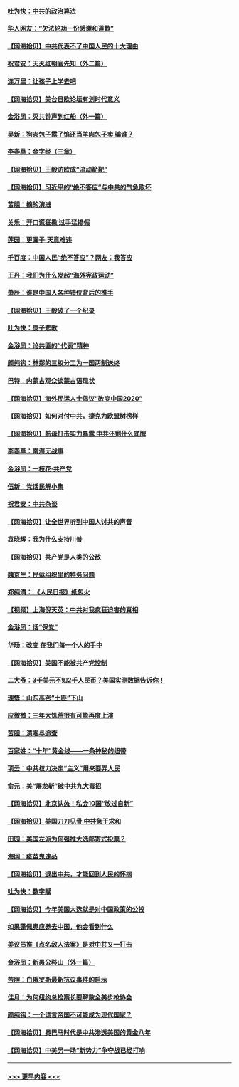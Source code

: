 #### [吐为快：中共的政治算法](../pages/nsc993/n12390506.md?t=09100851) 
#### [华人网友：“欠法轮功一份感谢和道歉”](../pages/nsc993/n12390098.md?t=09100851) 
#### [【网海拾贝】中共代表不了中国人民的十大理由](../pages/nsc993/n12388155.md?t=09100851) 
#### [祝君安：天灭红朝官先知（外二篇）](../pages/nsc993/n12387957.md?t=09100851) 
#### [连万里：让孩子上学去吧](../pages/nsc993/n12385309.md?t=09100851) 
#### [【网海拾贝】美台日欧论坛有划时代意义](../pages/nsc993/n12385232.md?t=09100851) 
#### [金浴凤：灭共钟声到红船（外一篇）](../pages/nsc993/n12385154.md?t=09100851) 
#### [吴新：狗肉包子露了馅还当羊肉包子卖 骗谁？](../pages/nsc993/n12385133.md?t=09100851) 
#### [李春草：金字经（三章）](../pages/nsc993/n12383691.md?t=09100851) 
#### [【网海拾贝】王毅访欧成“流动箭靶”](../pages/nsc993/n12383338.md?t=09100851) 
#### [【网海拾贝】习近平的“绝不答应”与中共的气急败坏](../pages/nsc993/n12382819.md?t=09100851) 
#### [苦胆：摘的演进](../pages/nsc993/n12382619.md?t=09100851) 
#### [关乐：开口谎狂撒 过手猛掺假](../pages/nsc993/n12382604.md?t=09100851) 
#### [莲园：更漏子‧天意难违](../pages/nsc993/n12382598.md?t=09100851) 
#### [千百度：中国人民“绝不答应”？网友：我答应](../pages/nsc993/n12382024.md?t=09100851) 
#### [王丹：我们为什么发起“海外宪政运动”](../pages/nsc993/n12380286.md?t=09100851) 
#### [萧辰：谁是中国人各种错位背后的推手](../pages/nsc993/n12379800.md?t=09100851) 
#### [【网海拾贝】王毅破了一个纪录](../pages/nsc993/n12379251.md?t=09100851) 
#### [吐为快：庚子悲歌](../pages/nsc993/n12378821.md?t=09100851) 
#### [金浴凤：论共匪的“代表”精神](../pages/nsc993/n12377546.md?t=09100851) 
#### [颜纯钩：林郑的三权分工为一国两制送终](../pages/nsc993/n12377306.md?t=09100851) 
#### [巴特：内蒙古观众谈蒙古语现状](../pages/nsc993/n12376923.md?t=09100851) 
#### [【网海拾贝】海外民运人士倡议“改变中国2020”](../pages/nsc993/n12376682.md?t=09100851) 
#### [【网海拾贝】如何对付中共，捷克为欧盟树榜样](../pages/nsc993/n12374209.md?t=09100851) 
#### [【网海拾贝】航母打击实力暴露 中共还剩什么底牌](../pages/nsc993/n12371825.md?t=09100851) 
#### [李春草：南海无战事](../pages/nsc993/n12371159.md?t=09100851) 
#### [金浴凤：一枝花·共产党](../pages/nsc993/n12368757.md?t=09100851) 
#### [伍新：党话民解小集](../pages/nsc993/n12366907.md?t=09100851) 
#### [祝君安：中共杂谈](../pages/nsc993/n12366076.md?t=09100851) 
#### [【网海拾贝】让全世界听到中国人讨共的声音](../pages/nsc993/n12365569.md?t=09100851) 
#### [袁晓辉：我为什么支持川普](../pages/nsc993/n12362670.md?t=09100851) 
#### [【网海拾贝】共产党是人类的公敌](../pages/nsc993/n12363182.md?t=09100851) 
#### [魏京生：民运组织里的特务问题](../pages/nsc993/n12363010.md?t=09100851) 
#### [郑纯清： 《人民日报》纸包火](../pages/nsc993/n12362706.md?t=09100851) 
#### [【视频】上海倪天英：中共对我疯狂迫害的真相](../pages/nsc993/n12356341.md?t=09100851) 
#### [金浴凤：话“保党”](../pages/nsc993/n12361867.md?t=09100851) 
#### [华旸：改变 在我们每一个人的手中](../pages/nsc993/n12361774.md?t=09100851) 
#### [【网海拾贝】美国不能被共产党控制](../pages/nsc993/n12360271.md?t=09100851) 
#### [二大爷：3千美元不如2千人民币？美国实测数据告诉你！](../pages/nsc993/n12358563.md?t=09100851) 
#### [理悟：山东高密“土匪”下山](../pages/nsc993/n12358535.md?t=09100851) 
#### [应微微：三年大饥荒很有可能再度上演](../pages/nsc993/n12358523.md?t=09100851) 
#### [苦胆：清零与追查](../pages/nsc993/n12358501.md?t=09100851) 
#### [百家姓：“十年”黄金线——一条神秘的纽带](../pages/nsc993/n12358319.md?t=09100851) 
#### [项云：中共权力决定“主义”用来耍弄人民](../pages/nsc993/n12358172.md?t=09100851) 
#### [俞元：美“屠龙斩”破中共九大毒招](../pages/nsc993/n12357822.md?t=09100851) 
#### [【网海拾贝】北京认怂！私会10国“改过自新”](../pages/nsc993/n12357784.md?t=09100851) 
#### [【网海拾贝】美国刀刀见骨 中共急于求和](../pages/nsc993/n12355511.md?t=09100851) 
#### [田园：美国左派为何强推大选邮寄式投票？](../pages/nsc993/n12352963.md?t=09100851) 
#### [海网：疫苗鬼速品](../pages/nsc993/n12354438.md?t=09100851) 
#### [【网海拾贝】退出中共，才能回到人民的怀抱](../pages/nsc993/n12352634.md?t=09100851) 
#### [吐为快：数字赋](../pages/nsc993/n12352317.md?t=09100851) 
#### [【网海拾贝】今年美国大选就是对中国政策的公投](../pages/nsc993/n12350973.md?t=09100851) 
#### [如果蓬佩奥应邀去中国，他会看到什么](../pages/nsc993/n12350945.md?t=09100851) 
#### [美议员推《点名敌人法案》是对中共又一打击](../pages/nsc993/n12350765.md?t=09100851) 
#### [金浴凤：新愚公移山（外一篇）](../pages/nsc993/n12350253.md?t=09100851) 
#### [苦胆：白俄罗斯最新抗议事件的启示](../pages/nsc993/n12349989.md?t=09100851) 
#### [佳月：为何纽约总检察长要解散全美步枪协会](../pages/nsc993/n12349939.md?t=09100851) 
#### [颜纯钩：一个谎言帝国不可能成为现代国家？](../pages/nsc993/n12349898.md?t=09100851) 
#### [【网海拾贝】奥巴马时代是中共渗透美国的黄金八年](../pages/nsc993/n12349284.md?t=09100851) 
#### [【网海拾贝】中美另一场“新势力”争夺战已经打响](../pages/nsc993/n12346998.md?t=09100851) 

----
#### [ >>> 更早内容 <<< ](../indexes/nsc993-earlier.md)
